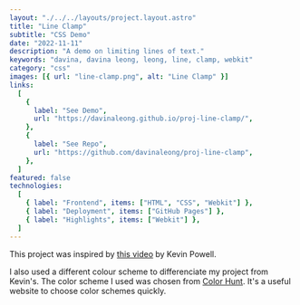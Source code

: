 ```yaml
---
layout: "./../../layouts/project.layout.astro"
title: "Line Clamp"
subtitle: "CSS Demo"
date: "2022-11-11"
description: "A demo on limiting lines of text."
keywords: "davina, davina leong, leong, line, clamp, webkit"
category: "css"
images: [{ url: "line-clamp.png", alt: "Line Clamp" }]
links:
  [
    {
      label: "See Demo",
      url: "https://davinaleong.github.io/proj-line-clamp/",
    },
    {
      label: "See Repo",
      url: "https://github.com/davinaleong/proj-line-clamp",
    },
  ]
featured: false
technologies:
  [
    { label: "Frontend", items: ["HTML", "CSS", "Webkit"] },
    { label: "Deployment", items: ["GitHub Pages"] },
    { label: "Highlights", items: ["Webkit"] },
  ]
---
```


This project was inspired by [this video](https://www.youtube.com/watch?v=b6iVByCOx8A) by Kevin Powell.

I also used a different colour scheme to differenciate my project from Kevin's. The color scheme I used was chosen from [Color Hunt](https://colorhunt.co/). It's a useful website to choose color schemes quickly.
